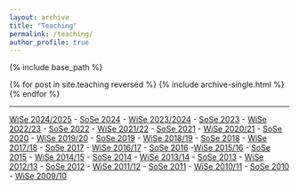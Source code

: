 ```yaml
---
layout: archive
title: "Teaching"
permalink: /teaching/
author_profile: true
---
```


{% include base_path %}

{% for post in site.teaching reversed %}
  {% include archive-single.html %}
{% endfor %}

---
[WiSe 2024/2025](https://www.lsf.uni-saarland.de/qisserver/rds?state=verpublish&status=init&vmfile=no&moduleCall=webInfo&publishConfFile=webInfoPerson&publishSubDir=personal&keep=y&purge=y&personal.pid=18447) - [SoSe 2024](https://www.lsf.uni-saarland.de/qisserver/rds?state=wsearchv&search=1&veranstaltung.semester=20241&personal.pid=18447&P.vx=lang&navigationPosition=functions%2CR_MyLectures&breadcrumb=myLectures&topitem=functions&subitem=R_MyLectures) - [WiSe 2023/2024](https://www.lsf.uni-saarland.de/qisserver/rds?state=wsearchv&search=1&veranstaltung.semester=20232&personal.pid=18447&P.vx=lang&navigationPosition=functions,R_MyLectures&breadcrumb=myLectures&topitem=functions&subitem=R_MyLectures) - [SoSe 2023](https://www.lsf.uni-saarland.de/qisserver/rds?state=wsearchv&search=1&veranstaltung.semester=20231&personal.pid=18447&P.vx=lang&navigationPosition=functions,R_MyLectures&breadcrumb=myLectures&topitem=functions&subitem=R_MyLectures) - [WiSe 2022/23](https://www.lsf.uni-saarland.de/qisserver/rds?state=wsearchv&search=1&veranstaltung.semester=20222&personal.pid=18447&P.vx=lang&navigationPosition=functions,R_MyLectures&breadcrumb=myLectures&topitem=functions&subitem=R_MyLectures) - [SoSe 2022](https://www.lsf.uni-saarland.de/qisserver/rds?state=wsearchv&search=1&veranstaltung.semester=20221&personal.pid=18447&P.vx=lang&navigationPosition=functions,R_MyLectures&breadcrumb=myLectures&topitem=functions&subitem=R_MyLectures) - [WiSe 2021/22](https://www.szsb.uni-saarland.de/kursangebot.html) - [SoSe 2021](https://www.lsf.uni-saarland.de/qisserver/rds?state=wsearchv&search=1&subdir=veranstaltung&personal.pid=18447&veranstaltung.semester=20211&P_start=0&P_anzahl=10&P.sort=&_form=display) - [WiSe 2020/21](https://www.lsf.uni-saarland.de/qisserver/rds?state=wsearchv&search=1&subdir=veranstaltung&personal.pid=18447&veranstaltung.semester=20202&P_start=0&P_anzahl=10&P.sort=&_form=display) - 
[SoSe 2020](https://www.lsf.uni-saarland.de/qisserver/rds?state=wsearchv&search=1&subdir=veranstaltung&personal.pid=18447&veranstaltung.semester=20201&P_start=0&P_anzahl=10&P.sort=&_form=display) - [WiSe 2019/20](https://www.lsf.uni-saarland.de/qisserver/rds?state=wsearchv&search=7&purge=y&moduleParameter=person/person&einrichtung.eid=146&treetype_einrichtung.eid=2&expand_einrichtung.eid=y&personal.vorname=Irina&personal.nachname=Stenger&P_start=0&P_anzahl=10&_form) - [SoSe 2019](https://www.lsf.uni-saarland.de/qisserver/rds?state=wsearchv&search=7&purge=y&moduleParameter=person/person&einrichtung.eid=146&treetype_einrichtung.eid=2&expand_einrichtung.eid=y&personal.vorname=Irina&personal.nachname=Stenger&P_start=0&P_anzahl=10&_form) - [WiSe 2018/19](https://www.lsf.uni-saarland.de/qisserver/rds?state=wsearchv&search=1&subdir=veranstaltung&personal.pid=18447&veranstaltung.semester=20182&P_start=0&P_anzahl=10&P.sort=&_form=display) - [SoSe 2018](https://www.lsf.uni-saarland.de/qisserver/rds?state=wsearchv&search=1&subdir=veranstaltung&personal.pid=18447&veranstaltung.semester=20181&P_start=0&P_anzahl=10&P.sort=&_form=display) - [WiSe 2017/18](https://www.lsf.uni-saarland.de/qisserver/rds?state=wsearchv&search=1&subdir=veranstaltung&personal.pid=18447&veranstaltung.semester=20172&P_start=0&P_anzahl=10&P.sort) - [SoSe 2017](https://www.lsf.uni-saarland.de/qisserver/rds?state=wsearchv&search=1&subdir=veranstaltung&personal.pid=18447&veranstaltung.semester=20171&P_start=0&P_anzahl=10&P.sort=&_form=display) - [WiSe 2016/17](https://www.lsf.uni-saarland.de/qisserver/rds?state=wsearchv&search=1&subdir=veranstaltung&personal.pid=18447&veranstaltung.semester=20162&P_start=0&P_anzahl=10&P.sort=&_form=display) - [SoSe 2016](https://www.lsf.uni-saarland.de/qisserver/rds?state=wsearchv&search=1&subdir=veranstaltung&personal.pid=18447&veranstaltung.semester=20161&P_start=0&P_anzahl=10&P.sort=&_form=display) -[WiSe 2015/16](https://www.lsf.uni-saarland.de/qisserver/rds?state=wsearchv&search=1&subdir=veranstaltung&personal.pid=18447&veranstaltung.semester=20152&P_start=0&P_anzahl=10&P.sort=&_form=display) - [SoSe 2015](https://www.lsf.uni-saarland.de/qisserver/rds?state=wsearchv&search=1&subdir=veranstaltung&personal.pid=18447&veranstaltung.semester=20151&P_start=0&P_anzahl=10&P.sort=&_form=display) - [WiSe 2014/15](https://www.lsf.uni-saarland.de/qisserver/rds?state=wsearchv&search=7&purge=y&moduleParameter=person/person&einrichtung.eid=146&treetype_einrichtung.eid=2&expand_einrichtung.eid=y&personal.vorname=Irina&personal.nachname=Stenger&P_start=0&P_anzahl=10&_form) - [SoSe 2014](https://www.lsf.uni-saarland.de/qisserver/rds?state=wsearchv&search=1&subdir=veranstaltung&personal.pid=18447&veranstaltung.semester=20141&P_start=0&P_anzahl=10&P.sort=&_form=display) - [WiSe 2013/14](https://www.lsf.uni-saarland.de/qisserver/rds?state=wsearchv&search=1&subdir=veranstaltung&personal.pid=18447&veranstaltung.semester=20132&P_start=0&P_anzahl=10&P.sort=&_form=display) - [SoSe 2013](https://www.lsf.uni-saarland.de/qisserver/rds?state=wsearchv&search=1&subdir=veranstaltung&personal.pid=18447&veranstaltung.semester=20131&P_start=0&P_anzahl=10&P.sort=&_form=display) - [WiSe 2012/13](https://www.lsf.uni-saarland.de/qisserver/rds?state=wsearchv&search=1&subdir=veranstaltung&personal.pid=18447&veranstaltung.semester=20122&P_start=0&P_anzahl=10&P.sort=&_form=display) - [SoSe 2012](https://www.szsb.uni-saarland.de/dozenten.html) - [WiSe 2011/12](https://www.lsf.uni-saarland.de/qisserver/rds?state=wsearchv&search=1&subdir=veranstaltung&personal.pid=18447&veranstaltung.semester=20112&P_start=0&P_anzahl=10&P.sort=&_form=display) - [SoSe 2011](https://www.szsb.uni-saarland.de/dozenten.html) - [WiSe 2010/11](https://www.lsf.uni-saarland.de/qisserver/rds?state=wsearchv&search=1&veranstaltung.semester=20102&personal.pid=18447&P.vx=lang&navigationPosition=functions,R_MyLectures&breadcrumb=myLectures&topitem=functions&subitem=R_MyLectures) - [SoSe 2010](https://www.szsb.uni-saarland.de/dozenten.html) - [WiSe 2009/10](https://www.szsb.uni-saarland.de/dozenten.html)
